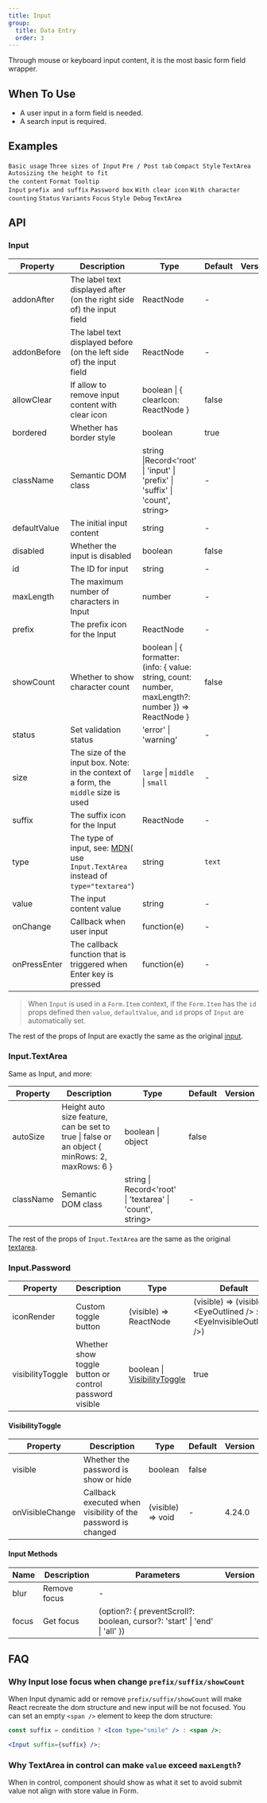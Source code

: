 ```yaml
---
title: Input
group:
  title: Data Entry
  order: 3
---
```


Through mouse or keyboard input content, it is the most basic form field wrapper.

## When To Use

- A user input in a form field is needed.
- A search input is required.

## Examples

<!-- prettier-ignore -->
<code src="./demo/basic.tsx">Basic usage</code>
<code src="./demo/size.tsx">Three sizes of Input</code>
<code src="./demo/addon.tsx">Pre / Post tab</code>
<code src="./demo/compact-style.tsx">Compact Style</code>
<code src="./demo/textarea.tsx">TextArea</code>
<code src="./demo/autosize-textarea.tsx">Autosizing the height to fit the content</code>
<code src="./demo/tooltip.tsx">Format Tooltip Input</code>
<code src="./demo/presuffix.tsx">prefix and suffix</code>
<code src="./demo/password-input.tsx">Password box</code>
<code src="./demo/allow-clear.tsx">With clear icon</code>
<code src="./demo/show-count.tsx">With character counting</code>
<code src="./demo/status.tsx">Status</code>
<code src="./demo/variant.tsx">Variants</code>
<code src="./demo/focus.tsx">Focus</code>
<code src="./demo/styles-debug.tsx" debug>Style Debug</code>
<code src="./demo/textarea-resize-debug.tsx" debug>TextArea</code>

## API

### Input

| Property | Description | Type | Default | Version |
| --- | --- | --- | --- | --- |
| addonAfter | The label text displayed after (on the right side of) the input field | ReactNode | - |  |
| addonBefore | The label text displayed before (on the left side of) the input field | ReactNode | - |  |
| allowClear | If allow to remove input content with clear icon | boolean \| { clearIcon: ReactNode } | false |  |
| bordered | Whether has border style | boolean | true |  |
| className | Semantic DOM class | string \|Record<'root' \| 'input' \| 'prefix' \| 'suffix' \| 'count', string> | - |  |
| defaultValue | The initial input content | string | - |  |
| disabled | Whether the input is disabled | boolean | false |  |
| id | The ID for input | string | - |  |
| maxLength | The maximum number of characters in Input | number | - |  |
| prefix | The prefix icon for the Input | ReactNode | - |  |
| showCount | Whether to show character count | boolean \| { formatter: (info: { value: string, count: number, maxLength?: number }) => ReactNode } | false |  |
| status | Set validation status | 'error' \| 'warning' | - |  |
| size | The size of the input box. Note: in the context of a form, the `middle` size is used | `large` \| `middle` \| `small` | - |  |
| suffix | The suffix icon for the Input | ReactNode | - |  |
| type | The type of input, see: [MDN](https://developer.mozilla.org/docs/Web/HTML/Element/input#Form_%3Cinput%3E_types)( use `Input.TextArea` instead of `type="textarea"`) | string | `text` |  |
| value | The input content value | string | - |  |
| onChange | Callback when user input | function(e) | - |  |
| onPressEnter | The callback function that is triggered when Enter key is pressed | function(e) | - |  |

> When `Input` is used in a `Form.Item` context, if the `Form.Item` has the `id` props defined then `value`, `defaultValue`, and `id` props of `Input` are automatically set.

The rest of the props of Input are exactly the same as the original [input](https://reactjs.org/docs/dom-elements.html#all-supported-html-attributes).

### Input.TextArea

Same as Input, and more:

| Property | Description | Type | Default | Version |
| --- | --- | --- | --- | --- |
| autoSize | Height auto size feature, can be set to true \| false or an object { minRows: 2, maxRows: 6 } | boolean \| object | false |  |
| className | Semantic DOM class | string \| Record<'root' \| 'textarea' \| 'count', string> | - |  |

The rest of the props of `Input.TextArea` are the same as the original [textarea](https://developer.mozilla.org/en-US/docs/Web/HTML/Element/textarea).

### Input.Password

| Property | Description | Type | Default | Version |
| --- | --- | --- | --- | --- |
| iconRender | Custom toggle button | (visible) => ReactNode | (visible) => (visible ? &lt;EyeOutlined /> : &lt;EyeInvisibleOutlined />) |  |
| visibilityToggle | Whether show toggle button or control password visible | boolean \| [VisibilityToggle](#visibilitytoggle) | true |  |

#### VisibilityToggle

| Property | Description | Type | Default | Version |
| --- | --- | --- | --- | --- |
| visible | Whether the password is show or hide | boolean | false |  |
| onVisibleChange | Callback executed when visibility of the password is changed | (visible) => void | - | 4.24.0 |

#### Input Methods

| Name | Description | Parameters | Version |
| --- | --- | --- | --- |
| blur | Remove focus | - |  |
| focus | Get focus | (option?: { preventScroll?: boolean, cursor?: 'start' \| 'end' \| 'all' }) |  |

## FAQ

### Why Input lose focus when change `prefix/suffix/showCount`

When Input dynamic add or remove `prefix/suffix/showCount` will make React recreate the dom structure and new input will be not focused. You can set an empty `<span />` element to keep the dom structure:

```jsx
const suffix = condition ? <Icon type="smile" /> : <span />;

<Input suffix={suffix} />;
```

### Why TextArea in control can make `value` exceed `maxLength`?

When in control, component should show as what it set to avoid submit value not align with store value in Form.
